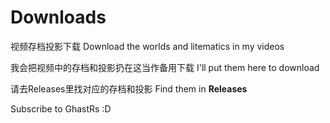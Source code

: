# Downloads
视频存档投影下载 Download the worlds and litematics in my videos

我会把视频中的存档和投影扔在这当作备用下载
I'll put them here to download

请去Releases里找对应的存档和投影
Find them in **Releases**

Subscribe to GhastRs :D
